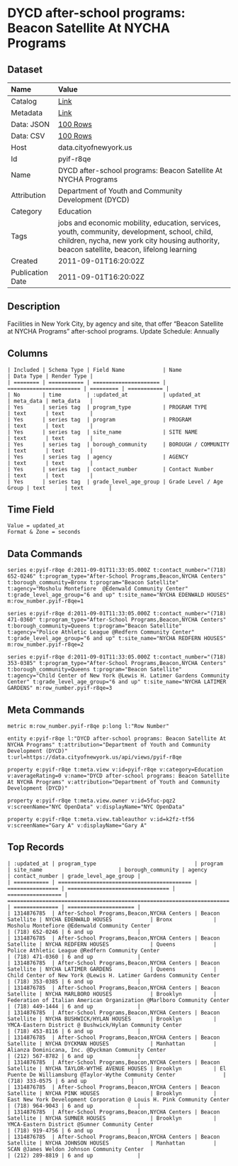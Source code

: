 # DYCD after-school programs: Beacon Satellite At NYCHA Programs

## Dataset

| Name | Value |
| :--- | :---- |
| Catalog | [Link](https://catalog.data.gov/dataset/dycd-after-school-programs-beacon-satellite-at-nycha-programs-e7307) |
| Metadata | [Link](https://data.cityofnewyork.us/api/views/pyif-r8qe) |
| Data: JSON | [100 Rows](https://data.cityofnewyork.us/api/views/pyif-r8qe/rows.json?max_rows=100) |
| Data: CSV | [100 Rows](https://data.cityofnewyork.us/api/views/pyif-r8qe/rows.csv?max_rows=100) |
| Host | data.cityofnewyork.us |
| Id | pyif-r8qe |
| Name | DYCD after-school programs: Beacon Satellite At NYCHA Programs |
| Attribution | Department of Youth and Community Development (DYCD) |
| Category | Education |
| Tags | jobs and economic mobility, education, services, youth, community, development, school, child, children, nycha, new york city housing authority, beacon satellite, beacon, lifelong learning |
| Created | 2011-09-01T16:20:02Z |
| Publication Date | 2011-09-01T16:20:02Z |

## Description

Facilities in New York City, by agency and site, that offer “Beacon Satellite at NYCHA Programs” after-school programs. Update Schedule: Annually

## Columns

```ls
| Included | Schema Type | Field Name            | Name                    | Data Type | Render Type |
| ======== | =========== | ===================== | ======================= | ========= | =========== |
| No       | time        | :updated_at           | updated_at              | meta_data | meta_data   |
| Yes      | series tag  | program_type          | PROGRAM TYPE            | text      | text        |
| Yes      | series tag  | program               | PROGRAM                 | text      | text        |
| Yes      | series tag  | site_name             | SITE NAME               | text      | text        |
| Yes      | series tag  | borough_community     | BOROUGH / COMMUNITY     | text      | text        |
| Yes      | series tag  | agency                | AGENCY                  | text      | text        |
| Yes      | series tag  | contact_number        | Contact Number          | text      | text        |
| Yes      | series tag  | grade_level_age_group | Grade Level / Age Group | text      | text        |
```

## Time Field

```ls
Value = updated_at
Format & Zone = seconds
```

## Data Commands

```ls
series e:pyif-r8qe d:2011-09-01T11:33:05.000Z t:contact_number="(718) 652-0246" t:program_type="After-School Programs,Beacon,NYCHA Centers" t:borough_community=Bronx t:program="Beacon Satellite" t:agency="Mosholu Montefiore  @Edenwald Community Center" t:grade_level_age_group="6 and up" t:site_name="NYCHA EDENWALD HOUSES" m:row_number.pyif-r8qe=1

series e:pyif-r8qe d:2011-09-01T11:33:05.000Z t:contact_number="(718) 471-0360" t:program_type="After-School Programs,Beacon,NYCHA Centers" t:borough_community=Queens t:program="Beacon Satellite" t:agency="Police Athletic League @Redfern Community Center" t:grade_level_age_group="6 and up" t:site_name="NYCHA REDFERN HOUSES" m:row_number.pyif-r8qe=2

series e:pyif-r8qe d:2011-09-01T11:33:05.000Z t:contact_number="(718) 353-0385" t:program_type="After-School Programs,Beacon,NYCHA Centers" t:borough_community=Queens t:program="Beacon Satellite" t:agency="Child Center of New York @Lewis H. Latimer Gardens Community Center" t:grade_level_age_group="6 and up" t:site_name="NYCHA LATIMER GARDENS" m:row_number.pyif-r8qe=3
```

## Meta Commands

```ls
metric m:row_number.pyif-r8qe p:long l:"Row Number"

entity e:pyif-r8qe l:"DYCD after-school programs: Beacon Satellite At NYCHA Programs" t:attribution="Department of Youth and Community Development (DYCD)" t:url=https://data.cityofnewyork.us/api/views/pyif-r8qe

property e:pyif-r8qe t:meta.view v:id=pyif-r8qe v:category=Education v:averageRating=0 v:name="DYCD after-school programs: Beacon Satellite At NYCHA Programs" v:attribution="Department of Youth and Community Development (DYCD)"

property e:pyif-r8qe t:meta.view.owner v:id=5fuc-pqz2 v:screenName="NYC OpenData" v:displayName="NYC OpenData"

property e:pyif-r8qe t:meta.view.tableauthor v:id=k2fz-tf56 v:screenName="Gary A" v:displayName="Gary A"
```

## Top Records

```ls
| :updated_at | program_type                               | program          | site_name                        | borough_community | agency                                                                 | contact_number | grade_level_age_group | 
| =========== | ========================================== | ================ | ================================ | ================= | ====================================================================== | ============== | ===================== | 
| 1314876785  | After-School Programs,Beacon,NYCHA Centers | Beacon Satellite | NYCHA EDENWALD HOUSES            | Bronx             | Mosholu Montefiore @Edenwald Community Center                          | (718) 652-0246 | 6 and up              | 
| 1314876785  | After-School Programs,Beacon,NYCHA Centers | Beacon Satellite | NYCHA REDFERN HOUSES             | Queens            | Police Athletic League @Redfern Community Center                       | (718) 471-0360 | 6 and up              | 
| 1314876785  | After-School Programs,Beacon,NYCHA Centers | Beacon Satellite | NYCHA LATIMER GARDENS            | Queens            | Child Center of New York @Lewis H. Latimer Gardens Community Center    | (718) 353-0385 | 6 and up              | 
| 1314876785  | After-School Programs,Beacon,NYCHA Centers | Beacon Satellite | NYCHA MARLBORO HOUSES            | Brooklyn          | Federation of Italian American Organization @Marlboro Community Center | (718) 449-1444 | 6 and up              | 
| 1314876785  | After-School Programs,Beacon,NYCHA Centers | Beacon Satellite | NYCHA BUSHWICK/HYLAN HOUSES      | Brooklyn          | YMCA-Eastern District @ Bushwick/Hylan Community Center                | (718) 453-8116 | 6 and up              | 
| 1314876785  | After-School Programs,Beacon,NYCHA Centers | Beacon Satellite | NYCHA DYCKMAN HOUSES             | Manhattan         | Alianza Dominicana, Inc. @Dyckman Community Center                     | (212) 567-8782 | 6 and up              | 
| 1314876785  | After-School Programs,Beacon,NYCHA Centers | Beacon Satellite | NYCHA TAYLOR-WYTHE AVENUE HOUSES | Brooklyn          | El Puente De Williamsburg @Taylor-Wythe Community Center               | (718) 333-0575 | 6 and up              | 
| 1314876785  | After-School Programs,Beacon,NYCHA Centers | Beacon Satellite | NYCHA PINK HOUSES                | Brooklyn          | East New York Development Corporation @ Louis H. Pink Community Center | (718) 964-9043 | 6 and up              | 
| 1314876785  | After-School Programs,Beacon,NYCHA Centers | Beacon Satellite | NYCHA SUMNER HOUSES              | Brooklyn          | YMCA-Eastern District @Sumner Community Center                         | (718) 919-4756 | 6 and up              | 
| 1314876785  | After-School Programs,Beacon,NYCHA Centers | Beacon Satellite | NYCHA JOHNSON HOUSES             | Manhattan         | SCAN @James Weldon Johnson Community Center                            | (212) 289-8819 | 6 and up              | 
```